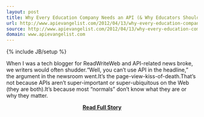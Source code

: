 ```yaml
---
layout: post
title: Why Every Education Company Needs an API (& Why Educators Should Care When One Doesn't)
url: http://www.apievangelist.com/2012/04/13/why-every-education-company-needs-an-api/
source: http://www.apievangelist.com/2012/04/13/why-every-education-company-needs-an-api/
domain: www.apievangelist.com
---
```

{% include JB/setup %}<p>When I was a tech blogger for ReadWriteWeb and API-related news broke, we writers would often shudder.&ldquo;Well, you can&rsquo;t use API in the headline,&rdquo; the argument in the newsroom went.It&rsquo;s the page-view-kiss-of-death.That&rsquo;s not because APIs aren&rsquo;t super-important or super-ubiquitous on the Web (they are both).It&rsquo;s because most &ldquo;normals&rdquo; don&rsquo;t know what they are or why they matter.</p>
<center><p><a href="http://www.apievangelist.com/2012/04/13/why-every-education-company-needs-an-api/" style='padding:25px; font-sze:18px; font-weight: bold;'>Read Full Story</a></p></center>
